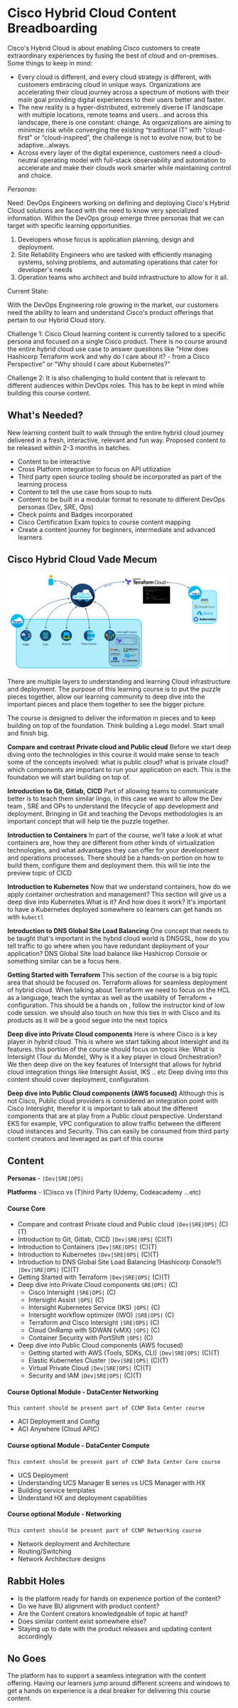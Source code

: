 # Cisco Hybrid Cloud Content Breadboarding


Cisco's Hybrid Cloud is about enabling Cisco customers to create extraordinary experiences by fusing the best of cloud and on-premises. Some things to keep in mind:

* Every cloud is different, and every cloud strategy is different, with customers embracing cloud in unique ways. Organizations are accelerating their cloud journey across a spectrum of motions with their main goal providing digital experiences to their users better and faster.
* The new reality is a hyper-distributed, extremely diverse IT landscape with multiple locations, remote teams and users...and across this landscape, there is one constant: change. As organizations are aiming to minimize risk while converging the existing “traditional IT” with “cloud-first” or “cloud-inspired”, the challenge is not to evolve now, but to be adaptive...always.
* Across every layer of the digital experience, customers need a cloud-neutral operating model with full-stack observability and automation to accelerate and make their clouds work smarter while maintaining control and choice.


*Personas*: 

Need: 
DevOps Engineers working on defining and deploying Cisco's Hybrid Cloud solutions are faced with the need to know very specialized information. Within the DevOps group emerge three personas that we can target with specific learning opportunities.

1) Developers whose focus is application planning, design and deployment. 
2) Site Reliability Engineers who are tasked with efficiently managing systems, solving problems, and automating operations that cater for developer's needs
3) Operation teams who architect and build infrastructure to allow for it all.

Current State: 

With the DevOps Engineering role growing in the market, our customers need the ability to learn and understand Cisco's product offerings that pertain to our Hybrid Cloud story. 

Challenge 1: Cisco Cloud learning content is currently tailored to a specific persona and focused on a single Cisco product. There is no course around the entire hybrid cloud use case to answer questions like "How does Hashicorp Terraform work and why do I care about it? - from a Cisco Perspective" or "Why should I care about Kubernetes?" 
 
Challenge 2: It is also challenging to build content that is relevant to different audiences within DevOps roles. This has to be kept in mind while building this course content. 


## What's Needed?
New learning content built to walk through the entire hybrid cloud journey delivered in a fresh, interactive, relevant and fun way. Proposed content to be released within 2-3 months in batches. 

* Content to be interactive 
* Cross Platform integration to focus on API utilization 
* Third party open source tooling should be incorporated as part of the learning process
* Content to tell the use case from soup to nuts
* Content to be built in a modular format to resonate to different DevOps personas (Dev, SRE, Ops)
* Check points and Badges incorporated
* Cisco Certification Exam topics to course content mapping
* Create a content journey for beginners, intermediate and advanced learners


## Cisco Hybrid Cloud Vade Mecum

![overview](assets/img.png)

There are multiple layers to understanding and learning Cloud infrastructure and deployment. The purpose of this learning course is to put the puzzle pieces together, allow our learning community to deep dive into the important pieces and place them together to see the bigger picture.

The course is designed to deliver the information in pieces and to keep building on top of the foundation. Think building a Lego model. Start small and finish big.

**Compare and contrast Private cloud and Public cloud** Before we start deep diving onto the technologies in this course it would make sense to teach some of the concepts involved: what is public cloud? what is private cloud? which components are important to run your application on each. This is the foundation we will start building on top of.

**Introduction to Git, Gitlab, CICD** Part of allowing teams to communicate better is to teach them similar lingo, in this case we want to allow the Dev team , SRE and OPs to understand the lifecycle of app development and deployment. Bringing in Git and teaching the Devops methodologies is an important concept that will help tie the puzzle together. 

**Introduction to Containers** In part of the course, we’ll take a look at what containers are, how they are different from other kinds of virtualization technologies, and what advantages they can offer for your development and operations processes. There should be a hands-on portion on how to build them, configure them and deployment them. this will tie into the preview topic of CICD 

**Introduction to Kubernetes** Now that we understand containers, how do we apply container orchestration and management? This section will give us a deep dive into Kubernetes.What is it? And how does it work? It's important to have a Kubernetes deployed somewhere so learners can get hands on with `kubectl` 

**Introduction to DNS Global Site Load Balancing** One concept that needs to be taught that's important in the hybrid cloud world is DNSGSL, how do you tell traffic to go where when you have redundant deployment of your application? DNS Global Site load balance like Hashicrop Console or something similar can be a focus here. 

**Getting Started with Terraform** This section of the course is a big topic area that should be focused on. Terraform allows for seamless deployment of hybrid cloud. When talking about Terraform we need to focus on the HCL as a language, teach the syntax as well as the usability of Terraform + configuration. This should be a hands on , follow the instructor kind of low code session. we should also touch on how this ties in with Cisco and its products as it will be a good segue into the next topics 

**Deep dive into Private Cloud components** Here is where Cisco is a key player in hybrid cloud. This is where we start talking about Intersight and its features. this portion of the course should focus on topics like: What is Intersight (Tour du Monde), Why is it a key player in cloud Orchestration? 
We then deep dive on the key features of Intersight that allows for hybrid cloud integration things like Intersight Assist, IKS .. etc  Deep diving into this content should cover deployment, configuration. 

**Deep dive into Public Cloud components (AWS focused)** Although this is not Cisco, Public cloud providers is considered an integration point with Cisco Intersight, therefor it is important to talk about the different components that are at play from a Public cloud perspective. Understand EKS for example, VPC configuration to allow traffic between the different cloud instances and Security. This can easily be consumed from third party content creators and leveraged as part of this course 

## Content
**Personas** - `|Dev|SRE|OPS|` 

**Platforms** - (C)isco vs (T)hird Party (Udemy, Codeacademy ...etc) 
#### Course Core
* Compare and contrast Private cloud and Public cloud `|Dev|SRE|OPS|` (C)(T)
* Introduction to Git, Gitlab, CICD `|Dev|SRE|OPS|` (C)(T)
* Introduction to Containers `|Dev|SRE|OPS|` (C)(T)
* Introduction to Kubernetes `|Dev|SRE|OPS|` (C)(T)
* Introduction to DNS Global Site Load Balancing (Hashicorp Console?) `|Dev|SRE|OPS|` (C)(T)
* Getting Started with Terraform `|Dev|SRE|OPS|` (C)(T)
* Deep dive into Private Cloud components `SRE|OPS|` (C)
   	- Cisco Intersight `|SRE|OPS|` (C)
   	- Intersight Assist `|OPS|` (C)
   	- Intersight Kubernetes Service (IKS) `|OPS|` (C)
   	- Intersight workflow optimizer (IWO) `|SRE|OPS|` (C)
   	- Terraform and Cisco Intersight `|SRE|OPS|` (C)
   	- Cloud OnRamp with SDWAN (vMX) `|OPS|` (C)
   	- Container Security with PortShift `|OPS|` (C)
* Deep dive into Public Cloud components (AWS focused)
	-  Getting started with AWS (Tools, SDKs, CLI)  `|Dev|SRE|OPS|`  (C)(T)
	-  Elastic Kubernetes Cluster `|Dev|SRE|OPS|` (C)(T)
	-  Virtual Private Cloud `|Dev|SRE|OPS|` (C)(T)
	-  Security and IAM `|Dev|SRE|OPS|` (C)(T)
	


#### Course Optional Module - DataCenter Networking
`This content should be present part of CCNP Data Center course`

* ACI Deployment and Config
* ACI Anywhere (Cloud APIC)

#### Course optional Module - DataCenter Compute
`This content should be present part of CCNP Data Center Core course`

* UCS Deployment
* Understanding UCS Manager B series vs UCS Manager with HX
* Building service templates 
* Understand HX and deployment capabilities  

#### Course optional Module - Networking
`This content should be present part of CCNP Networking course`

* Network deployment and Architecture 
* Routing/Switching
* Network Architecture designs  


## Rabbit Holes
* Is the platform ready for hands on experience portion of the content?
* Do we have BU alignment with product content?
* Are the Content creators knowledgeable of topic at hand?
* Does similar content exist somewhere else?
* Staying up to date with the product releases and updating content accordingly



## No Goes
The platform has to support a seamless integration with the content offering. Having our learners jump around different screens and windows to get a hands on experience is a deal breaker for delivering this course content. 

